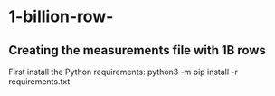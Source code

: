 # 1-billion-row-
## Creating the measurements file with 1B rows
First install the Python requirements:
python3 -m pip install -r requirements.txt
